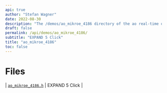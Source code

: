 ```yaml
---
api: true
author: "Stefan Wagner"
date: 2022-08-30
description: "The /demos/ao_mikroe_4186 directory of the ao real-time operating system."
draft: false
permalink: /api/demos/ao_mikroe_4186/ 
subtitle: "EXPAND 5 Click"
title: "ao_mikroe_4186"
toc: false
---
```


# Files

| [`ao_mikroe_4186.h`](ao_mikroe_4186.h.md) | EXPAND 5 Click |
